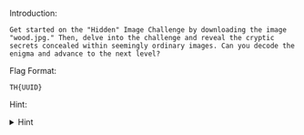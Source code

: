 Introduction:

```
Get started on the "Hidden" Image Challenge by downloading the image "wood.jpg." Then, delve into the challenge and reveal the cryptic secrets concealed within seemingly ordinary images. Can you decode the enigma and advance to the next level?
```

Flag Format:

```
TH{UUID}
```


Hint:

<details><summary>Hint</summary>
   - Brute-force
</details>
